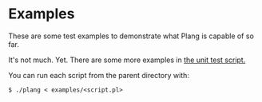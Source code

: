 # Examples
These are some test examples to demonstrate what Plang is capable of so far.

It's not much. Yet. There are some more examples in [the unit test script.](../test/unit_tests.pl)

You can run each script from the parent directory with:

    $ ./plang < examples/<script.pl>
